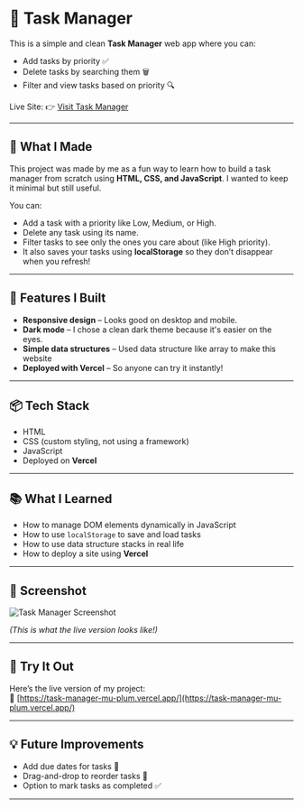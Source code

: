 
# 📝 Task Manager

This is a simple and clean **Task Manager** web app where you can:
- Add tasks by priority ✅
- Delete tasks by searching them 🗑️
- Filter and view tasks based on priority 🔍

Live Site: 👉 [Visit Task Manager](https://task-manager-mu-plum.vercel.app/)

---

## 🚀 What I Made

This project was made by me as a fun way to learn how to build a task manager from scratch using **HTML, CSS, and JavaScript**. I wanted to keep it minimal but still useful.

You can:
- Add a task with a priority like Low, Medium, or High.
- Delete any task using its name.
- Filter tasks to see only the ones you care about (like High priority).
- It also saves your tasks using **localStorage** so they don’t disappear when you refresh!

---

## 🔧 Features I Built

- **Responsive design** – Looks good on desktop and mobile.
- **Dark mode** – I chose a clean dark theme because it's easier on the eyes.
- **Simple data structures** – Used data structure like array to make this website
- **Deployed with Vercel** – So anyone can try it instantly!

---

## 📦 Tech Stack

- HTML
- CSS (custom styling, not using a framework)
- JavaScript 
- Deployed on **Vercel**

---

## 📚 What I Learned

- How to manage DOM elements dynamically in JavaScript
- How to use `localStorage` to save and load tasks
- How to use data structure stacks in real life
- How to deploy a site using **Vercel**


---

## 📸 Screenshot

![Task Manager Screenshot](https://task-manager-mu-plum.vercel.app/)

*(This is what the live version looks like!)*

---

## 🙌 Try It Out

Here’s the live version of my project:  
🔗 [https://task-manager-mu-plum.vercel.app/](https://task-manager-mu-plum.vercel.app/)

---

## 💡 Future Improvements

- Add due dates for tasks 📅
- Drag-and-drop to reorder tasks 🔄
- Option to mark tasks as completed ✅

---


